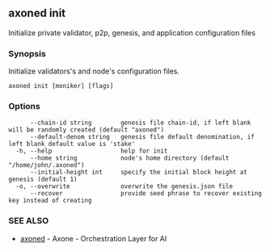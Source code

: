 ## axoned init

Initialize private validator, p2p, genesis, and application configuration files

### Synopsis

Initialize validators's and node's configuration files.

```
axoned init [moniker] [flags]
```

### Options

```
      --chain-id string        genesis file chain-id, if left blank will be randomly created (default "axoned")
      --default-denom string   genesis file default denomination, if left blank default value is 'stake'
  -h, --help                   help for init
      --home string            node's home directory (default "/home/john/.axoned")
      --initial-height int     specify the initial block height at genesis (default 1)
  -o, --overwrite              overwrite the genesis.json file
      --recover                provide seed phrase to recover existing key instead of creating
```

### SEE ALSO

* [axoned](axoned.md)	 - Axone - Orchestration Layer for AI
